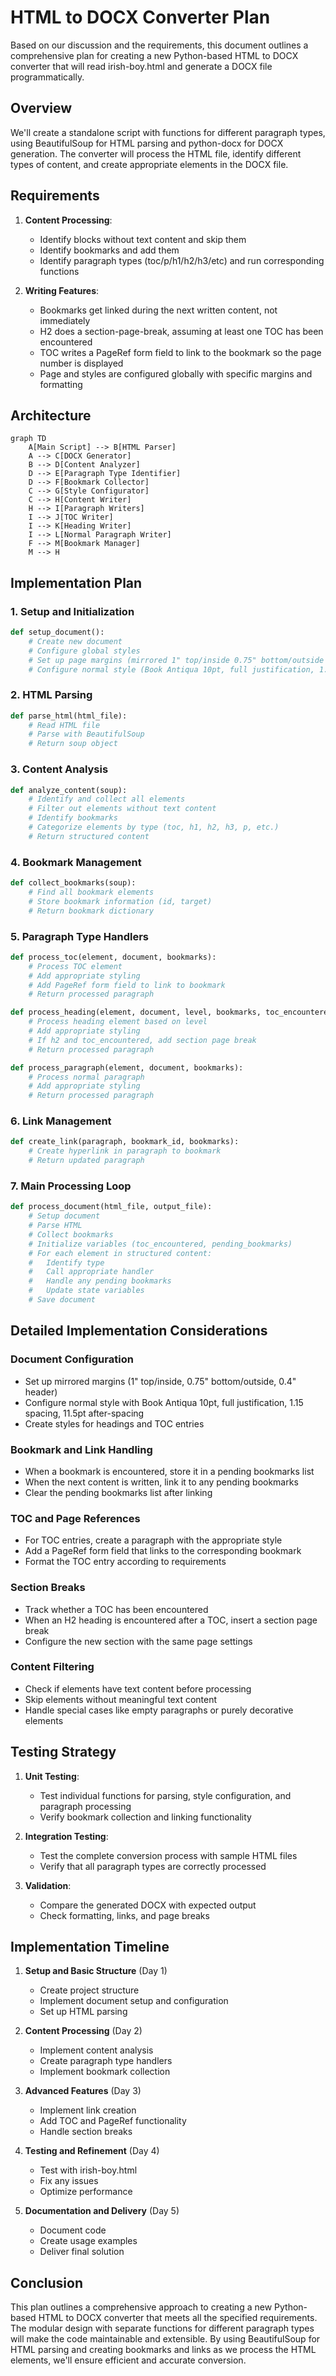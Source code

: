 # HTML to DOCX Converter Plan

Based on our discussion and the requirements, this document outlines a comprehensive plan for creating a new Python-based HTML to DOCX converter that will read irish-boy.html and generate a DOCX file programmatically.

## Overview

We'll create a standalone script with functions for different paragraph types, using BeautifulSoup for HTML parsing and python-docx for DOCX generation. The converter will process the HTML file, identify different types of content, and create appropriate elements in the DOCX file.

## Requirements

1. **Content Processing**:
   - Identify blocks without text content and skip them
   - Identify bookmarks and add them
   - Identify paragraph types (toc/p/h1/h2/h3/etc) and run corresponding functions

2. **Writing Features**:
   - Bookmarks get linked during the next written content, not immediately
   - H2 does a section-page-break, assuming at least one TOC has been encountered
   - TOC writes a PageRef form field to link to the bookmark so the page number is displayed
   - Page and styles are configured globally with specific margins and formatting

## Architecture

```mermaid
graph TD
    A[Main Script] --> B[HTML Parser]
    A --> C[DOCX Generator]
    B --> D[Content Analyzer]
    D --> E[Paragraph Type Identifier]
    D --> F[Bookmark Collector]
    C --> G[Style Configurator]
    C --> H[Content Writer]
    H --> I[Paragraph Writers]
    I --> J[TOC Writer]
    I --> K[Heading Writer]
    I --> L[Normal Paragraph Writer]
    F --> M[Bookmark Manager]
    M --> H
```

## Implementation Plan

### 1. Setup and Initialization

```python
def setup_document():
    # Create new document
    # Configure global styles
    # Set up page margins (mirrored 1" top/inside 0.75" bottom/outside 0.4" header)
    # Configure normal style (Book Antiqua 10pt, full justification, 1.15 spacing, 11.5pt after-spacing)
```

### 2. HTML Parsing

```python
def parse_html(html_file):
    # Read HTML file
    # Parse with BeautifulSoup
    # Return soup object
```

### 3. Content Analysis

```python
def analyze_content(soup):
    # Identify and collect all elements
    # Filter out elements without text content
    # Identify bookmarks
    # Categorize elements by type (toc, h1, h2, h3, p, etc.)
    # Return structured content
```

### 4. Bookmark Management

```python
def collect_bookmarks(soup):
    # Find all bookmark elements
    # Store bookmark information (id, target)
    # Return bookmark dictionary
```

### 5. Paragraph Type Handlers

```python
def process_toc(element, document, bookmarks):
    # Process TOC element
    # Add appropriate styling
    # Add PageRef form field to link to bookmark
    # Return processed paragraph

def process_heading(element, document, level, bookmarks, toc_encountered):
    # Process heading element based on level
    # Add appropriate styling
    # If h2 and toc_encountered, add section page break
    # Return processed paragraph

def process_paragraph(element, document, bookmarks):
    # Process normal paragraph
    # Add appropriate styling
    # Return processed paragraph
```

### 6. Link Management

```python
def create_link(paragraph, bookmark_id, bookmarks):
    # Create hyperlink in paragraph to bookmark
    # Return updated paragraph
```

### 7. Main Processing Loop

```python
def process_document(html_file, output_file):
    # Setup document
    # Parse HTML
    # Collect bookmarks
    # Initialize variables (toc_encountered, pending_bookmarks)
    # For each element in structured content:
    #   Identify type
    #   Call appropriate handler
    #   Handle any pending bookmarks
    #   Update state variables
    # Save document
```

## Detailed Implementation Considerations

### Document Configuration

- Set up mirrored margins (1" top/inside, 0.75" bottom/outside, 0.4" header)
- Configure normal style with Book Antiqua 10pt, full justification, 1.15 spacing, 11.5pt after-spacing
- Create styles for headings and TOC entries

### Bookmark and Link Handling

- When a bookmark is encountered, store it in a pending bookmarks list
- When the next content is written, link it to any pending bookmarks
- Clear the pending bookmarks list after linking

### TOC and Page References

- For TOC entries, create a paragraph with the appropriate style
- Add a PageRef form field that links to the corresponding bookmark
- Format the TOC entry according to requirements

### Section Breaks

- Track whether a TOC has been encountered
- When an H2 heading is encountered after a TOC, insert a section page break
- Configure the new section with the same page settings

### Content Filtering

- Check if elements have text content before processing
- Skip elements without meaningful text content
- Handle special cases like empty paragraphs or purely decorative elements

## Testing Strategy

1. **Unit Testing**:
   - Test individual functions for parsing, style configuration, and paragraph processing
   - Verify bookmark collection and linking functionality

2. **Integration Testing**:
   - Test the complete conversion process with sample HTML files
   - Verify that all paragraph types are correctly processed

3. **Validation**:
   - Compare the generated DOCX with expected output
   - Check formatting, links, and page breaks

## Implementation Timeline

1. **Setup and Basic Structure** (Day 1)
   - Create project structure
   - Implement document setup and configuration
   - Set up HTML parsing

2. **Content Processing** (Day 2)
   - Implement content analysis
   - Create paragraph type handlers
   - Implement bookmark collection

3. **Advanced Features** (Day 3)
   - Implement link creation
   - Add TOC and PageRef functionality
   - Handle section breaks

4. **Testing and Refinement** (Day 4)
   - Test with irish-boy.html
   - Fix any issues
   - Optimize performance

5. **Documentation and Delivery** (Day 5)
   - Document code
   - Create usage examples
   - Deliver final solution

## Conclusion

This plan outlines a comprehensive approach to creating a new Python-based HTML to DOCX converter that meets all the specified requirements. The modular design with separate functions for different paragraph types will make the code maintainable and extensible. By using BeautifulSoup for HTML parsing and creating bookmarks and links as we process the HTML elements, we'll ensure efficient and accurate conversion.